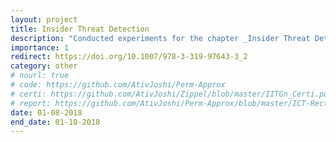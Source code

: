 ```yaml
---
layout: project
title: Insider Threat Detection
description: "Conducted experiments for the chapter _Insider Threat Detection: Machine Learning Way_ in _Versatile Cybersecurity_, Springer, Cham, 2018."
importance: 1
redirect: https://doi.org/10.1007/978-3-319-97643-3_2
category: other
# nourl: true
# code: https://github.com/AtivJoshi/Perm-Approx
# certi: https://github.com/AtivJoshi/Zippel/blob/master/IITGn_Certi.pdf
# report: https://github.com/AtivJoshi/Perm-Approx/blob/master/ICT-Rectangular_Matrix_Permanent_Approximation.pdf
date: 01-08-2018
end_date: 01-10-2018
---
```

